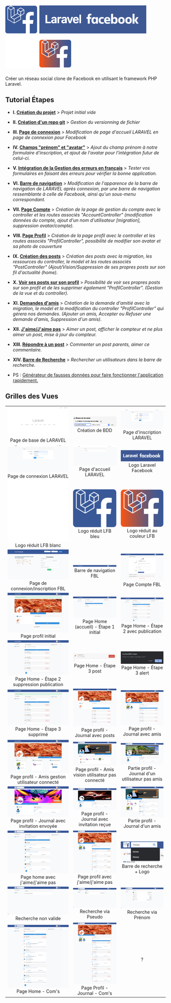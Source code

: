 <h1>
    <img src="public/img/logo-laravel-facebook-blue.svg" alt="Logo Laravel Facebook" width="100" height="auto"> 
    <img  class="bg-dark" style="background:black!important; background-color:black!important;" src="docs/screens/logo-laravel-facebook.png" alt="Logo Laravel Facebook" width="auto" height="auto"> 
    <img src="public/img/logo-laravel-facebook.svg" alt="Logo Laravel Facebook" width="100" height="auto"> 
    <img src="public/img/logo-laravel-facebook-orange-blue.svg" alt="Logo Laravel Facebook" width="100" height="auto">
</h1>

Créer un réseau social clone de Facebook en utilisant le framework PHP Laravel.

## Tutorial Étapes

-   **I. [Création du projet](docs/creation-projet.md)** > _Projet initial vide_

-   **II. [Création d'un repo git](docs/creation-repo-git.md)** > _Gestion du versionning de fichier_

-   **III. [Page de connexion](docs/page-connexion.md)** > _Modification de page d'accueil LARAVEL en page de connexion pour Facebook_

-   **IV. [Champs "prénom" et "avatar"](docs/firstname-and-avatar.md)** > _Ajout du champ prénom à notre formulaire d'inscription, et ajout de l'avatar pour l'intégration futur de celui-ci._

-   **V. [Intégration de la Gestion des erreurs en français](docs/gestion-erreur-fr.md)** > _Tester vos formulaires en faisant des erreurs pour vérifier la bonne application._

-   **VI. [Barre de navigation](docs/barre-navigation.md)** > _Modification de l'apparence de la barre de navigation de LARAVEL après connexion, par une barre de navigation ressemblante à celle de Facebook, ainsi qu'un sous-menu correspondant._

-   **VII. [Page Compte](docs/page-compte.md)** > _Création de la page de gestion du compte avec le controller et les routes associés "AccountController" (modification données du compte, ajout d'un nom d'utilisateur \[migration], suppression avatar/compte)._

-   **VIII. [Page Profil](docs/page-profil.md)** > _Création de la page profil avec le controller et les routes associés "ProfilController", possibilité de modifier son avatar et sa photo de couverture_

-   **IX. [Création des posts](docs/posts.md)** > _Création des posts avec la migration, les ressources du controller, le model et les routes associés "PostController" (Ajout/Vision/Suppression de ses propres posts sur son fil d'actualité (home)._

-   **X. [Voir ses posts sur son profil](docs/page-profil-posts.md)** > _Possibilité de voir ses propres posts sur son profil et de les supprimer également "ProfilController". (Gestion de la vue et du controller)._

-   **XI. [Demandes d'amis](docs/amis.md)** > _Création de la demande d'amitié avec la migration, le model et la modification du controller "ProfilController" qui gérera nos demandes. (Ajouter un amis, Accepter ou Refuser une demande d'amis, Suppression d'un amis)._

-   **XII. [J'aime/J'aime pas](docs/like-unlike.md)** > _Aimer un post, afficher le compteur et ne plus aimer un post, mise à jour du compteur._

-   **XIII. [Répondre à un post](docs/coms.md)** > _Commenter un post parents, aimer ce commentaire._

-   **XIV. [Barre de Recherche](docs/search.md)** > _Rechercher un utilisateurs dans la barre de recherche._

-   PS : [Générateur de fausses données pour faire fonctionner l'application rapidement.](docs/seeders.md)

## Grilles des Vues

|                                                                                                                                                                     |                                                                                                                                                                     |                                                                                                                                      |
| :-----------------------------------------------------------------------------------------------------------------------------------------------------------------: | :-----------------------------------------------------------------------------------------------------------------------------------------------------------------: | :----------------------------------------------------------------------------------------------------------------------------------: |
|                                          ![docs/screens/localhost.png](docs/screens/localhost.png) Page de base de LARAVEL                                          |                                   ![docs/screens/PHPMyAdmin-CreateBDD.png](docs/screens/PHPMyAdmin-CreateBDD.png) Création de BDD                                   |                     ![docs/screens/Base-register.png](docs/screens/Base-register.png) Page d'inscription LARAVEL                     |
|                                        ![docs/screens/Base-login.png](docs/screens/Base-login.png) Page de connexion LARAVEL                                        |                                     ![docs/screens/Base-logged_in.png](docs/screens/Base-logged_in.png) Page d'accueil LARAVEL                                      |                        ![Logo Laravel Facebook](docs/screens/logo-laravel-facebook.png) Logo Laravel Facebook                        |
|                                        ![Logo Laravel Facebook](public/img/logo-laravel-facebook.svg) Logo réduit LFB blanc                                         |                                    ![Logo Laravel Facebook bleu](public/img/logo-laravel-facebook-blue.svg) Logo réduit LFB bleu                                    |          ![Logo Laravel Facebook couleur FBL](public/img/logo-laravel-facebook-orange-blue.svg) Logo réduit au couleur LFB           |
|                                    ![docs/screens/FB-welcome.png](docs/screens/FB-welcome.png) Page de connexion/inscription FBL                                    |                               ![docs/screens/FBL-barre-navigation.png](docs/screens/FBL-barre-navigation.png) Barre de navigation FBL                               |                        ![docs/screens/FBL-page-compte.png](docs/screens/FBL-page-compte.png) Page Compte FBL                         |
|                             ![docs/screens/profil-edit-avatar-cover.png](docs/screens/profil-edit-avatar-cover.png) Page profil initial                             |                               ![docs/screens/FBL-page-home.png](docs/screens/FBL-page-home.png) Page Home (accueil) - Étape 1 initial                               |    ![docs/screens/FBL-page-home-publication.png](docs/screens/FBL-page-home-publication.png) Page Home - Étape 2 avec publication    |
|                ![docs/screens/FBL-page-home-publication.png](docs/screens/FBL-page-home-publication.png) Page Home - Étape 2 suppression publication                |                                     ![docs/screens/FBL-post-supp.png](docs/screens/FBL-post-supp.png) Page Home - Étape 3 post                                      |                    ![docs/screens/FBL-post-alert.png](docs/screens/FBL-post-alert.png) Page Home - Étape 3 alert                     |
|                              ![docs/screens/FBL-page-home-supp.png](docs/screens/FBL-page-home-supp.png) Page Home - Étape 3 supprimé                               |                         ![docs/screens/FBL-page-profil-posts.png](docs/screens/FBL-page-profil-posts.png) Page profil - Journal avec posts                          |        ![docs/screens/FBL-page-profil-journal.png](docs/screens/FBL-page-profil-journal.png) Page profil - Journal avec amis         |
|                   ![docs/screens/FBL-page-profil-amis.png](docs/screens/FBL-page-profil-amis.png) Page profil - Amis gestion utilisateur connecté                   |                ![docs/screens/FBL-page-profil-amis1.png](docs/screens/FBL-page-profil-amis1.png) Page profil - Amis vision utilisateur pas connecté                 | ![Journal d'un utilisateur non amis](docs/screens/FBL-page-profil-journal-add.png) Partie profil - Journal d'un utilisateur pas amis |
| ![Journal d'un utilisateur à qui on a envoyé une demande d'amis](docs/screens/FBL-page-profil-journal-invit_send.png) Page profil - Journal avec invitation envoyée | ![Journal d'un utilisateur à qui on a reçu une demande d'amis](docs/screens/FBL-page-profil-journal-invit_received.png) Page profil - Journal avec invitation reçue |              ![Journal d'un utilisateur amis](docs/screens/FBL-page-profil-amis2.png) Partie profil - Journal d'un amis              |
|                              ![Timeline avec j'aime/j'aime pas](docs/screens/FBL-page-home-like.png) Page home avec j'aime/j'aime pas                               |                             ![Profil avec j'aime/j'aime pas](docs/screens/FBL-page-profil-like.png) Page profil avec j'aime/j'aime pas                              |                        ![Barre de recherche style](docs/screens/FBL-search.png)     Barre de recherche + Logo                        |
|                                 ![Barre de recherche vide](docs/screens/FBL-barre-navigation-search-vide.png) Recherche non valide                                  |                                ![Barre de recherche via Pseudo](docs/screens/FBL-barre-navigation-search1.png) Recherche via Pseudo                                 |                ![Barre de recherche via Prénom](docs/screens/FBL-barre-navigation-search.png)    Recherche via Prénom                |
|                                             ![Page Home - Com's](docs/screens/FBL-page-home-coms.png) Page Home - Com's                                             |                            ![Page Profil - Journal - Com's](docs/screens/FBL-page-profil-journal-coms.png) Page Profil - Journal - Com's                            |                                                                  ?                                                                   |

 
 

